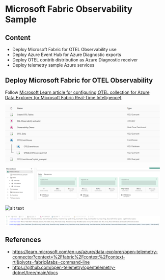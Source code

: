 # Microsoft Fabric Observability Sample

## Content

- Deploy Microsoft Fabric for OTEL Observability use
- Deploy Azure Event Hub for Azure Diagnostic exports
- Deploy OTEL contrib distribution as Azure Diagnostic receiver
- Deploy telemetry sample Azure services

## Deploy Microsoft Fabric for OTEL Observability

Follow [Microsoft Learn article for configuring OTEL collection for Azure Data Explorer (or Microsoft Fabric Real-Time Intelligence)](https://learn.microsoft.com/azure/data-explorer/open-telemetry-connector). 


![alt text](./docs/assets/image001.png)

![alt text](./docs/assets/image002.png)

![alt text](./docs/assets/image003.png)

![alt text](./docs/assets/image004.png)



## References
- https://learn.microsoft.com/en-us/azure/data-explorer/open-telemetry-connector?context=%2Ffabric%2Fcontext%2Fcontext-rti&pivots=fabric&tabs=command-line
- https://github.com/open-telemetry/opentelemetry-dotnet/tree/main/docs
